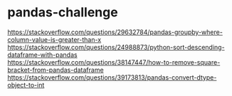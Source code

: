 # pandas-challenge
https://stackoverflow.com/questions/29632784/pandas-groupby-where-column-value-is-greater-than-x
https://stackoverflow.com/questions/24988873/python-sort-descending-dataframe-with-pandas
https://stackoverflow.com/questions/38147447/how-to-remove-square-bracket-from-pandas-dataframe
https://stackoverflow.com/questions/39173813/pandas-convert-dtype-object-to-int
